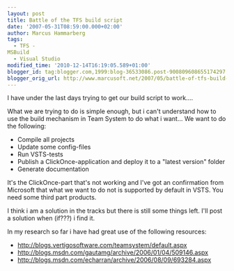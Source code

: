 ```yaml
---
layout: post
title: Battle of the TFS build script
date: '2007-05-31T08:59:00.000+02:00'
author: Marcus Hammarberg
tags:
  - TFS -
MSBuild
  - Visual Studio
modified_time: '2010-12-14T16:19:05.589+01:00'
blogger_id: tag:blogger.com,1999:blog-36533086.post-900809608655174297
blogger_orig_url: http://www.marcusoft.net/2007/05/battle-of-tfs-build-script.html
---
```


I
have under the last days trying to get our build script to work....

What we are trying to do is simple enough, but i can't understand
how to use the build mechanism in Team System to do what i want... We
want to do the following:

-   Compile all projects
-   Update some config-files
-   Run VSTS-tests
-   Publish a ClickOnce-application and deploy
    it to a "latest version" folder
-   Generate documentation

It's the ClickOnce-part that's not working and
<span id="SPELLING_ERROR_5" class="blsp-spelling-corrected">I've
got an confirmation from Microsoft that what we want to do not is
supported by default in VSTS. You need some third part
products.

I think i am a solution in the tracks but there is still some things
left. I'll post a solution when (if???) i find it.

In my research so far i have had great use of the following <span
id="SPELLING_ERROR_7" class="blsp-spelling-corrected">resources:

-   <http://blogs.vertigosoftware.com/teamsystem/default.aspx>
-   <http://blogs.msdn.com/gautamg/archive/2006/01/04/509146.aspx>
-   <http://blogs.msdn.com/echarran/archive/2006/08/09/693284.aspx>
